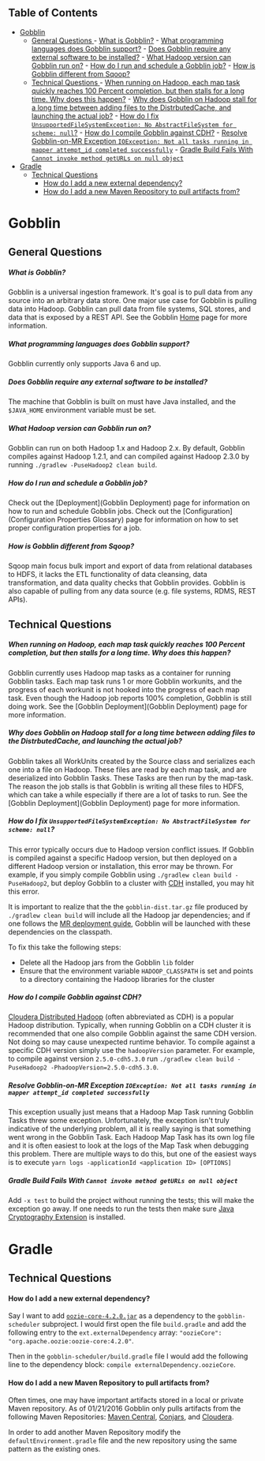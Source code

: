 Table of Contents
---------------------------------------
- [Gobblin](#gobblin)
  - [General Questions <a name="General-Questions"></a>](#general-questions-a-namegeneral-questionsa)
        - [What is Gobblin?](#what-is-gobblin)
        - [What programming languages does Gobblin support?](#what-programming-languages-does-gobblin-support)
        - [Does Gobblin require any external software to be installed?](#does-gobblin-require-any-external-software-to-be-installed)
        - [What Hadoop version can Gobblin run on?](#what-hadoop-version-can-gobblin-run-on)
        - [How do I run and schedule a Gobblin job?](#how-do-i-run-and-schedule-a-gobblin-job)
        - [How is Gobblin different from Sqoop?](#how-is-gobblin-different-from-sqoop)
  - [Technical Questions <a name="Technical-Questions"></a>](#technical-questions-a-nametechnical-questionsa)
        - [When running on Hadoop, each map task quickly reaches 100 Percent completion, but then stalls for a long time. Why does this happen?](#when-running-on-hadoop-each-map-task-quickly-reaches-100-percent-completion-but-then-stalls-for-a-long-time-why-does-this-happen)
        - [Why does Gobblin on Hadoop stall for a long time between adding files to the DistrbutedCache, and launching the actual job?](#why-does-gobblin-on-hadoop-stall-for-a-long-time-between-adding-files-to-the-distrbutedcache-and-launching-the-actual-job)
        - [How do I fix `UnsupportedFileSystemException: No AbstractFileSystem for scheme: null`?](#how-do-i-fix-unsupportedfilesystemexception-no-abstractfilesystem-for-scheme-null)
        - [How do I compile Gobblin against CDH?](#how-do-i-compile-gobblin-against-cdh)
        - [Resolve Gobblin-on-MR Exception `IOException: Not all tasks running in mapper attempt_id completed successfully`](#resolve-gobblin-on-mr-exception-ioexception-not-all-tasks-running-in-mapper-attempt_id-completed-successfully)
        - [Gradle Build Fails With `Cannot invoke method getURLs on null object`](#gradle-build-fails-with-cannot-invoke-method-geturls-on-null-object)
- [Gradle](#gradle)
  - [Technical Questions](#technical-questions)
      - [How do I add a new external dependency?](#how-do-i-add-a-new-external-dependency)
      - [How do I add a new Maven Repository to pull artifacts from?](#how-do-i-add-a-new-maven-repository-to-pull-artifacts-from)

# Gobblin

## General Questions <a name="General-Questions"></a>

##### What is Gobblin?

Gobblin is a universal ingestion framework. It's goal is to pull data from any source into an arbitrary data store. One major use case for Gobblin is pulling data into Hadoop. Gobblin can pull data from file systems, SQL stores, and data that is exposed by a REST API. See the Gobblin [Home](https://github.com/linkedin/gobblin/wiki) page for more information.

##### What programming languages does Gobblin support?

Gobblin currently only supports Java 6 and up.

##### Does Gobblin require any external software to be installed?

The machine that Gobblin is built on must have Java installed, and the `$JAVA_HOME` environment variable must be set.

##### What Hadoop version can Gobblin run on?

Gobblin can run on both Hadoop 1.x and Hadoop 2.x. By default, Gobblin compiles against Hadoop 1.2.1, and can compiled against Hadoop 2.3.0 by running `./gradlew -PuseHadoop2 clean build`.

##### How do I run and schedule a Gobblin job?

Check out the [Deployment](Gobblin Deployment) page for information on how to run and schedule Gobblin jobs. Check out the [Configuration](Configuration Properties Glossary) page for information on how to set proper configuration properties for a job.

##### How is Gobblin different from Sqoop?

Sqoop main focus bulk import and export of data from relational databases to HDFS, it lacks the ETL functionality of data cleansing, data transformation, and data quality checks that Gobblin provides. Gobblin is also capable of pulling from any data source (e.g. file systems, RDMS, REST APIs).

## Technical Questions <a name="Technical-Questions"></a>

##### When running on Hadoop, each map task quickly reaches 100 Percent completion, but then stalls for a long time. Why does this happen?

Gobblin currently uses Hadoop map tasks as a container for running Gobblin tasks. Each map task runs 1 or more Gobblin workunits, and the progress of each workunit is not hooked into the progress of each map task. Even though the Hadoop job reports 100% completion, Gobblin is still doing work. See the [Gobblin Deployment](Gobblin Deployment) page for more information.

##### Why does Gobblin on Hadoop stall for a long time between adding files to the DistrbutedCache, and launching the actual job?

Gobblin takes all WorkUnits created by the Source class and serializes each one into a file on Hadoop. These files are read by each map task, and are deserialized into Gobblin Tasks. These Tasks are then run by the map-task. The reason the job stalls is that Gobblin is writing all these files to HDFS, which can take a while especially if there are a lot of tasks to run. See the [Gobblin Deployment](Gobblin Deployment) page for more information.

##### How do I fix `UnsupportedFileSystemException: No AbstractFileSystem for scheme: null`?

This error typically occurs due to Hadoop version conflict issues. If Gobblin is compiled against a specific Hadoop version, but then deployed on a different Hadoop version or installation, this error may be thrown. For example, if you simply compile Gobblin using `./gradlew clean build -PuseHadoop2`, but deploy Gobblin to a cluster with [CDH](https://www.cloudera.com/content/www/en-us/products/apache-hadoop/key-cdh-components.html) installed, you may hit this error.

It is important to realize that the the `gobblin-dist.tar.gz` file produced by `./gradlew clean build` will include all the Hadoop jar dependencies; and if one follows the [MR deployment guide](https://github.com/linkedin/gobblin/wiki/Gobblin%20Deployment#Hadoop-MapReduce-Deployment), Gobblin will be launched with these dependencies on the classpath.

To fix this take the following steps:

* Delete all the Hadoop jars from the Gobblin `lib` folder
* Ensure that the environment variable `HADOOP_CLASSPATH` is set and points to a directory containing the Hadoop libraries for the cluster

##### How do I compile Gobblin against CDH?

[Cloudera Distributed Hadoop](https://www.cloudera.com/content/www/en-us/products/apache-hadoop/key-cdh-components.html) (often abbreviated as CDH) is a popular Hadoop distribution. Typically, when running Gobblin on a CDH cluster it is recommended that one also compile Gobblin against the same CDH version. Not doing so may cause unexpected runtime behavior. To compile against a specific CDH version simply use the `hadoopVersion` parameter. For example, to compile against version `2.5.0-cdh5.3.0` run `./gradlew clean build -PuseHadoop2 -PhadoopVersion=2.5.0-cdh5.3.0`.

##### Resolve Gobblin-on-MR Exception `IOException: Not all tasks running in mapper attempt_id completed successfully`

This exception usually just means that a Hadoop Map Task running Gobblin Tasks threw some exception. Unfortunately, the exception isn't truly indicative of the underlying problem, all it is really saying is that something went wrong in the Gobblin Task. Each Hadoop Map Task has its own log file and it is often easiest to look at the logs of the Map Task when debugging this problem. There are multiple ways to do this, but one of the easiest ways is to execute `yarn logs -applicationId <application ID> [OPTIONS]`

##### Gradle Build Fails With `Cannot invoke method getURLs on null object`

Add `-x test` to build the project without running the tests; this will make the exception go away. If one needs to run the tests then make sure [Java Cryptography Extension](https://en.wikipedia.org/wiki/Java_Cryptography_Extension) is installed.

# Gradle

## Technical Questions

#### How do I add a new external dependency?

Say I want to add [`oozie-core-4.2.0.jar`](http://mvnrepository.com/artifact/org.apache.oozie/oozie-core/4.2.0) as a dependency to the `gobblin-scheduler` subproject. I would first open the file `build.gradle` and add the following entry to the `ext.externalDependency` array: `"oozieCore": "org.apache.oozie:oozie-core:4.2.0"`.

Then in the `gobblin-scheduler/build.gradle` file I would add the following line to the dependency block: `compile externalDependency.oozieCore`.

#### How do I add a new Maven Repository to pull artifacts from?

Often times, one may have important artifacts stored in a local or private Maven repository. As of 01/21/2016 Gobblin only pulls artifacts from the following Maven Repositories: [Maven Central](http://repo1.maven.org/maven/), [Conjars](http://conjars.org/repo), and [Cloudera](https://repository.cloudera.com/artifactory/cloudera-repos/).

In order to add another Maven Repository modify the `defaultEnvironment.gradle` file and the new repository using the same pattern as the existing ones.